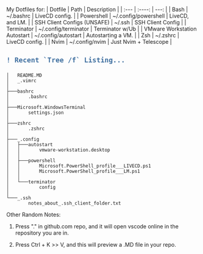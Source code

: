 My Dotfiles for:
| Dotfile                      | Path                  | Description         |
| :---                         |    :----:             |          ---:       |
| Bash                         | ~/.bashrc             | LiveCD config.      |
| Powershell                   | ~/.config/powershell  | LiveCD, and LM.     |
| SSH Client Configs (UNSAFE)  | ~/.ssh                | SSH Client Config   |
| Terminator                   | ~/.config/terminator  | Terminator w/Ub     |
| VMware Workstation Autostart | ~/.config/autostart   | Autostarting a VM.  |
| Zsh                          | ~/.zshrc              | LiveCD config.      |
| Nvim                         | ~/.config/nvim        | Just Nvim + Telescope | 

<h2>
        
```diff
! Recent `Tree /f` Listing...
```
</h2>

```
│   README.MD
│   _.vimrc
│
├───bashrc
│       .bashrc
│
├───Microsoft.WindowsTerminal
│       settings.json
│
├───zshrc
│       .zshrc
│
├───_.config
│   ├───autostart
│   │       vmware-workstation.desktop
│   │
│   ├───powershell
│   │       Microsoft.PowerShell_profile___LIVECD.ps1
│   │       Microsoft.PowerShell_profile___LM.ps1
│   │
│   └───terminator
│           config
│
└───_.ssh
        notes_about_.ssh_client_folder.txt
```

Other Random Notes:
1. Press "." in github.com repo, and it will open vscode online in the repository you are in.

2. Press Ctrl + K >> V, and this will preview a .MD file in your repo.